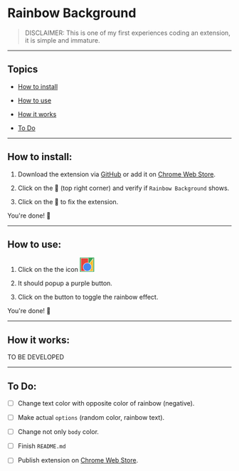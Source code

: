 # Rainbow Background

> DISCLAIMER: This is one of my first experiences coding an extension, it is simple and immature.

---
## Topics
- [How to install](#how-to-install)

- [How to use](#how-to-use)

- [How it works](#how-it-works)

- [To Do](#to-do)

---
## How to install:
1. Download the extension via [GitHub](#) or add it on [Chrome Web Store](#).

1. Click on the :jigsaw: (top right corner) and verify if `Rainbow Background` shows.

1. Click on the :pushpin: to fix the extension.

You're done! :tada:

---
## How to use:
1. Click on the the icon ![icon](src/images/get_started32.png)

1. It should popup a purple button.

1. Click on the button to toggle the rainbow effect.

You're done! :tada:

---
## How it works:
TO BE DEVELOPED

---
## To Do:
- [ ] Change text color with opposite color of rainbow (negative).

- [ ] Make actual `options` (random color, rainbow text).

- [ ] Change not only `body` color.

- [ ] Finish `README.md`

- [ ] Publish extension on [Chrome Web Store](https://chrome.google.com/webstore/category/extensions).
